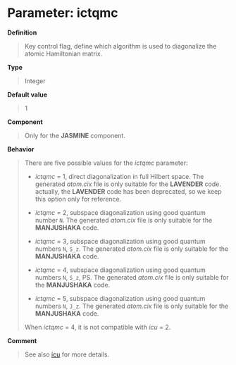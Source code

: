 # Parameter: ictqmc

**Definition**

> Key control flag, define which algorithm is used to diagonalize the atomic Hamiltonian matrix.

**Type**

> Integer

**Default value**

> 1

**Component**

> Only for the **JASMINE** component.

**Behavior**

> There are five possible values for the *ictqmc* parameter:
>
> * *ictqmc* = 1, direct diagonalization in full Hilbert space. The generated *atom.cix* file is only suitable for the **LAVENDER** code. actually, the **LAVENDER** code has been deprecated, so we keep this option only for reference.
>
> * *ictqmc* = 2, subspace diagonalization using good quantum number ``N``. The generated *atom.cix* file is only suitable for the **MANJUSHAKA** code.
>
> * *ictqmc* = 3, subspace diagonalization using good quantum numbers ``N``, ``S_z``. The generated *atom.cix* file is only suitable for the **MANJUSHAKA** code.
>
> * *ictqmc* = 4, subspace diagonalization using good quantum numbers ``N``, ``S_z``, PS. The generated *atom.cix* file is only suitable for the **MANJUSHAKA** code.
>
> * *ictqmc* = 5, subspace diagonalization using good quantum numbers ``N``, ``J_z``. The generated *atom.cix* file is only suitable for the **MANJUSHAKA** code.
>
> When *ictqmc* = 4, it is not compatible with *icu* = 2.

**Comment**

> See also [icu](p_icu.md) for more details.
